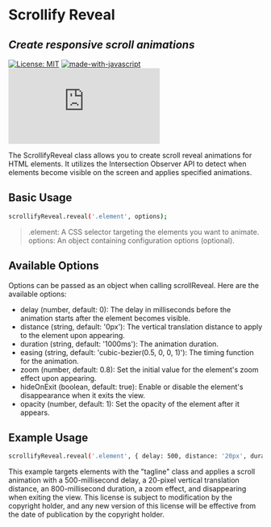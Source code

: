 # Scrollify Reveal
## _Create responsive scroll animations_

 [![License: MIT](https://img.shields.io/badge/License-MIT-yellow.svg)](https://opensource.org/licenses/MIT) [![made-with-javascript](https://img.shields.io/badge/Made%20with-JavaScript-1f425f.svg)](https://www.javascript.com) [![Latest release](https://badgen.net/github/release/Naereen/Strapdown.js)](https://github.com/romainfb/Scrollify-Reveal/releases)

The ScrollifyReveal class allows you to create scroll reveal animations for HTML elements. It utilizes the Intersection Observer API to detect when elements become visible on the screen and applies specified animations.

## Basic Usage

```sh
scrollifyReveal.reveal('.element', options);
```
>    .element: A CSS selector targeting the elements you want to animate.
options: An object containing configuration options (optional).

## Available Options

Options can be passed as an object when calling scrollReveal. Here are the available options:

- delay (number, default: 0): The delay in milliseconds before the animation starts after the element becomes visible.
- distance (string, default: '0px'): The vertical translation distance to apply to the element upon appearing.
- duration (string, default: '1000ms'): The animation duration.
- easing (string, default: 'cubic-bezier(0.5, 0, 0, 1)'): The timing function for the animation.
- zoom (number, default: 0.8): Set the initial value for the element's zoom effect upon appearing.
- hideOnExit (boolean, default: true): Enable or disable the element's disappearance when it exits the view.
- opacity (number, default: 1): Set the opacity of the element after it appears.

## Example Usage

```sh
scrollifyReveal.reveal('.element', { delay: 500, distance: '20px', duration: '800ms', zoom: true, hideOnExit: true, opacity: 1});
```

This example targets elements with the "tagline" class and applies a scroll animation with a 500-millisecond delay, a 20-pixel vertical translation distance, an 800-millisecond duration, a zoom effect, and disappearing when exiting the view.
This license is subject to modification by the copyright holder, and any new version of this license will be effective from the date of publication by the copyright holder.
